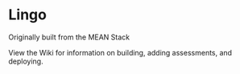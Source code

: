 # Lingo

Originally built from the MEAN Stack

View the Wiki for information on building, adding assessments, and deploying.
